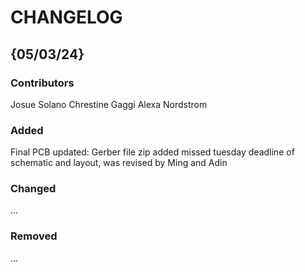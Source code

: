 # CHANGELOG

## {05/03/24}
### Contributors
Josue Solano
Chrestine Gaggi
Alexa Nordstrom

### Added
Final PCB updated: Gerber file zip added
missed tuesday deadline of schematic and layout, was revised by Ming and Adin
### Changed
...

### Removed
...